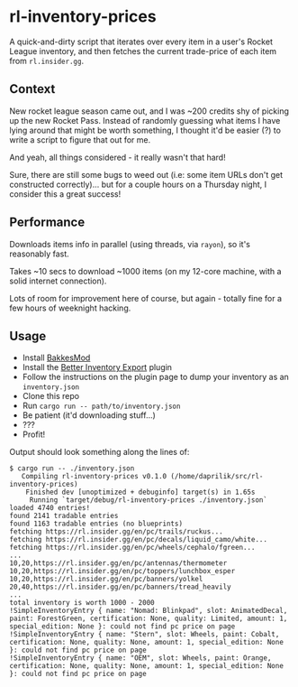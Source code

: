 # rl-inventory-prices

A quick-and-dirty script that iterates over every item in a user's Rocket League
inventory, and then fetches the current trade-price of each item from
`rl.insider.gg`.

## Context

New rocket league season came out, and I was ~200 credits shy of picking up the
new Rocket Pass. Instead of randomly guessing what items I have lying around
that might be worth something, I thought it'd be easier (?) to write a script to
figure that out for me.

And yeah, all things considered - it really wasn't that hard!

Sure, there are still some bugs to weed out (i.e: some item URLs don't get
constructed correctly)... but for a couple hours on a Thursday night, I consider
this a great success!

## Performance

Downloads items info in parallel (using threads, via `rayon`), so it's
reasonably fast.

Takes ~10 secs to download ~1000 items (on my 12-core machine, with a solid
internet connection).

Lots of room for improvement here of course, but again - totally fine for a few
hours of weeknight hacking.

## Usage

- Install [BakkesMod](https://bakkesplugins.com/)
- Install the [Better Inventory Export](https://bakkesplugins.com/plugins/view/155) plugin
- Follow the instructions on the plugin page to dump your inventory as an `inventory.json`
- Clone this repo
- Run `cargo run -- path/to/inventory.json`
- Be patient (it'd downloading stuff...)
- ???
- Profit!

Output should look something along the lines of:

```
$ cargo run -- ./inventory.json
   Compiling rl-inventory-prices v0.1.0 (/home/daprilik/src/rl-inventory-prices)
    Finished dev [unoptimized + debuginfo] target(s) in 1.65s
     Running `target/debug/rl-inventory-prices ./inventory.json`
loaded 4740 entries!
found 2141 tradable entries
found 1163 tradable entries (no blueprints)
fetching https://rl.insider.gg/en/pc/trails/ruckus...
fetching https://rl.insider.gg/en/pc/decals/liquid_camo/white...
fetching https://rl.insider.gg/en/pc/wheels/cephalo/fgreen...
...
10,20,https://rl.insider.gg/en/pc/antennas/thermometer
10,20,https://rl.insider.gg/en/pc/toppers/lunchbox_esper
10,20,https://rl.insider.gg/en/pc/banners/yolkel
20,40,https://rl.insider.gg/en/pc/banners/tread_heavily
...
total inventory is worth 1000 - 2000
!SimpleInventoryEntry { name: "Nomad: Blinkpad", slot: AnimatedDecal, paint: ForestGreen, certification: None, quality: Limited, amount: 1, special_edition: None }: could not find pc price on page
!SimpleInventoryEntry { name: "Stern", slot: Wheels, paint: Cobalt, certification: None, quality: None, amount: 1, special_edition: None }: could not find pc price on page
!SimpleInventoryEntry { name: "OEM", slot: Wheels, paint: Orange, certification: None, quality: None, amount: 1, special_edition: None }: could not find pc price on page
```
